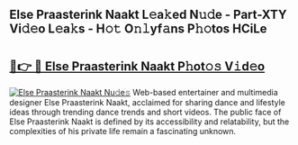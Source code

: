 ## Else Praasterink Naakt L𝚎a𝚔ed N𝚞𝚍e - Part-XTY Vi𝚍𝚎o L𝚎a𝚔s - H𝚘𝚝 O𝚗𝚕yf𝚊ns P𝚑𝚘tos HCiLe

# <h2><a href="http://kf8g94.oniu.top/?m=Else+Praasterink+Naakt">🔗👉 🔴 Else Praasterink Naakt P𝚑ot𝚘𝚜 V𝚒d𝚎o</a></h2>

[![Else Praasterink Naakt Nu𝚍e𝚜](https://i.imgur.com/0qMVB7G.gif)](http://kf8g94.oniu.top/?m=Else+Praasterink+Naakt)
Web-based entertainer and multimedia designer Else Praasterink Naakt, acclaimed for sharing dance and lifestyle ideas through trending dance trends and short videos. The public face of Else Praasterink Naakt is defined by its accessibility and relatability, but the complexities of his private life remain a fascinating unknown.  
